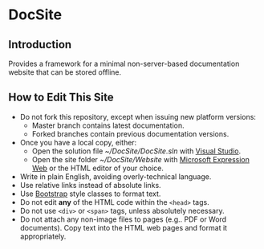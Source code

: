 DocSite
=======

## Introduction

Provides a framework for a minimal non-server-based documentation website that can be stored offline.

## How to Edit This Site

* Do not fork this repository, except when issuing new platform versions:
  * Master branch contains latest documentation.
  * Forked branches contain previous documentation versions.
* Once you have a local copy, either:
  * Open the solution file _~/DocSite/DocSite.sln_ with [Visual Studio](https://visualstudio.microsoft.com/vs/community/).
  * Open the site folder _~/DocSite/Website_ with [Microsoft Expression Web](https://www.microsoft.com/en-gb/download/details.aspx?id=36179) or the HTML editor of your choice.
* Write in plain English, avoiding overly-technical language.
* Use relative links instead of absolute links.
* Use [Bootstrap](https://getbootstrap.com/docs/4.4/getting-started/introduction/) style classes to format text.
* Do not edit **any** of the HTML code within the `<head>` tags.
* Do not use `<div>` or `<span>` tags, unless absolutely necessary.
* Do not attach any non-image files to pages (e.g.. PDF or Word documents). Copy text into the HTML web pages and format it appropriately.